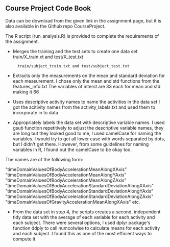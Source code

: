 ## Course Project Code Book


Data can be download from the given link in the assignment page, but it is also available in the Github repo CourseProject.

The R script (run_analysis.R) is provided to complete the requirements of the assignment.


* Merges the training and the test sets to create one data set
        train/X_train.xt and test/X_test.txt
        
        train/subject_train.txt and test/subject_test.txt

* Extracts only the measurements on the mean and standard deviation for each measurement.
        I chose only the mean and std functions from the features_info.txt
        The variables of interst are 33 each for mean and std making it 66

* Uses descriptive activity names to name the activities in the data set
        I got the acitivity names from the activity_labels.txt and used them to incorporate in to data
        

* Appropriately labels the data set with descriptive variable names.
        I used gsub function repetitively to adjust the descriptive variable names, they are long but they looked good to me,
I used camelCase for naming the variables. I would try to get all lower case with words separated by dots, but I didn't get there. However, from some guidelines for naming variables in R, I found out the camelCase to be okay too.

The names are of the following form:

"timeDomainValuesOfBodyAccelerationMeanAlongXAxis"
"timeDomainValuesOfBodyAccelerationMeanAlongYAxis"
"timeDomainValuesOfBodyAccelerationMeanAlongZAxis"
"timeDomainValuesOfBodyAccelerationStandardDeviationAlongXAxis"
"timeDomainValuesOfBodyAccelerationStandardDeviationAlongYAxis"
"timeDomainValuesOfBodyAccelerationStandardDeviationAlongZAxis" 
"timeDomainValuesOfGravityAccelerationMeanAlongXAxis"
etc.


* From the data set in step 4, the scripts creates a second, independent tidy data set with the average of each variable for each activity and each subject. There were several options, I used dplyr package's function ddply to call numcolwise to calculate means for each activity and each subject. I found this as one of the most efficient ways to compute it.
